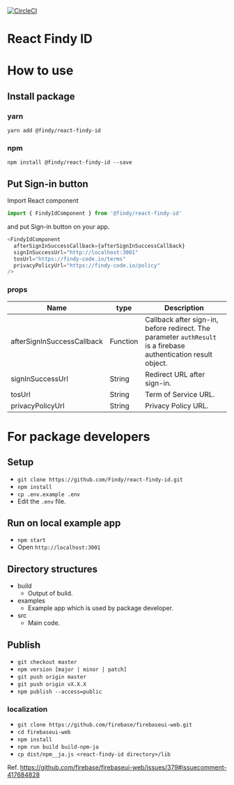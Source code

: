 [![CircleCI](https://circleci.com/gh/Findy/react-findy-id/tree/master.svg?style=svg)](https://circleci.com/gh/Findy/react-findy-id/tree/master)

# React Findy ID

# How to use

## Install package

### yarn

`yarn add @findy/react-findy-id`

### npm

`npm install @findy/react-findy-id --save`

## Put Sign-in button

Import React component

```javascript
import { FindyIdComponent } from '@findy/react-findy-id'
```

and put Sign-in button on your app.

```javascript
<FindyIdComponent
  afterSignInSuccessCallback={afterSignInSuccessCallback}
  signInSuccessUrl="http://localhost:3001"
  tosUrl="https://findy-code.io/terms"
  privacyPolicyUrl="https://findy-code.io/policy"
/>
```

### props

Name|type|Description
----|----|----
afterSignInSuccessCallback|Function|Callback after sign-in, before redirect. The parameter `authResult` is a firebase authentication result object.
signInSuccessUrl|String|Redirect URL after sign-in.
tosUrl|String|Term of Service URL.
privacyPolicyUrl|String|Privacy Policy URL.

# For package developers

## Setup

- `git clone https://github.com/Findy/react-findy-id.git`
- `npm install`
- `cp .env.example .env`
- Edit the `.env` file.

## Run on local example app

- `npm start`
- Open `http://localhost:3001`

## Directory structures

- build
    - Output of build.
- examples
    - Example app which is used by package developer.
- src
    - Main code.

## Publish

- `git checkout master`
- `npm version [major | minor | patch]`
- `git push origin master`
- `git push origin vX.X.X`
- `npm publish --access=public`

### localization

- `git clone https://github.com/firebase/firebaseui-web.git`
- `cd firebaseui-web`
- `npm install`
- `npm run build build-npm-ja`
- `cp dist/npm__ja.js <react-findy-id directory>/lib`

Ref. https://github.com/firebase/firebaseui-web/issues/379#issuecomment-417684828
